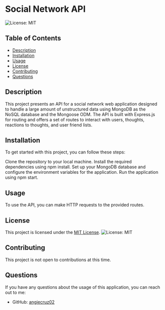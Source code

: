 # Social Network API
  ![License: MIT](https://img.shields.io/badge/License-MIT-yellow.svg)
  
## Table of Contents

- [Description](#description)
- [Installation](#installation)
- [Usage](#usage)
- [License](#license)
- [Contributing](#contributing)
- [Questions](#questions)

## Description

This project presents an API for a social network web application designed to handle a large amount of unstructured data using MongoDB as the NoSQL database and the Mongoose ODM. The API is built with Express.js for routing and offers a set of routes to interact with users, thoughts, reactions to thoughts, and user friend lists.


## Installation

To get started with this project, you can follow these steps:

Clone the repository to your local machine.
Install the required dependencies using npm install.
Set up your MongoDB database and configure the environment variables for the application.
Run the application using npm start.

## Usage

To use the API, you can make HTTP requests to the provided routes.

## License
    
This project is licensed under the [MIT License](https://opensource.org/licenses/MIT). ![License: MIT](https://img.shields.io/badge/License-MIT-yellow.svg)

## Contributing

This project is not open to contributions at this time. 


## Questions

If you have any questions about the usage of this application, you can reach out to me:

- GitHub: [angiecruz02](https://github.com/angiecruz02)


 